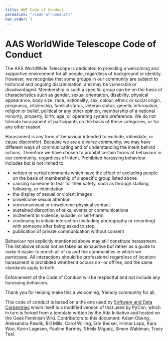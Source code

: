 ```yaml
---
title: WWT Code of Conduct
permalink: "/code-of-conduct/"
nav_order: 3
---
```


# AAS WorldWide Telescope Code of Conduct

The AAS WorldWide Telescope is dedicated to providing a welcoming and
supportive environment for all people, regardless of background or identity.
However, we recognise that some groups in our community are subject to
historical and ongoing discrimination, and may be vulnerable or disadvantaged.
Membership in such a specific group can be on the basis of characteristics
such as gender, sexual orientation, disability, physical appearance, body
size, race, nationality, sex, colour, ethnic or social origin, pregnancy,
citizenship, familial status, veteran status, genetic information, religion or
belief, political or any other opinion, membership of a national minority,
property, birth, age, or operating system preference. We do not tolerate
harassment of participants on the basis of these categories, or for any other
reason.

Harassment is any form of behaviour intended to exclude, intimidate, or cause
discomfort. Because we are a diverse community, we may have different ways of
communicating and of understanding the intent behind actions. Therefore we
have chosen to prohibit certain forms of behaviour in our community,
regardless of intent. Prohibited harassing behaviour includes but is not
limited to:

- written or verbal comments which have the effect of excluding people on the
  basis of membership of a specific group listed above
- causing someone to fear for their safety, such as through stalking,
  following, or intimidation
- the display of sexual or violent images
- unwelcome sexual attention
- nonconsensual or unwelcome physical contact
- sustained disruption of talks, events or communications
- incitement to violence, suicide, or self-harm
- continuing to initiate interaction (including photography or recording) with
  someone after being asked to stop
- publication of private communication without consent

Behaviour not explicitly mentioned above may still constitute harassment. The
list above should not be taken as exhaustive but rather as a guide to make it
easier to enrich all of us and the communities in which we participate. All
interactions should be professional regardless of location: harassment is
prohibited whether it occurs on- or offline, and the same standards apply to
both.

Enforcement of the Code of Conduct will be respectful and not include any
harassing behaviors.

Thank you for helping make this a welcoming, friendly community for all.

This code of conduct is based on a the one used by
[Software and Data Carpentries](https://software-carpentry.org/conduct/) which
itself is a modified version of that used by PyCon, which in turn is forked
from a template written by the Ada Initiative and hosted on the Geek Feminism
Wiki. Contributors to this document: Adam Obeng, Aleksandra Pawlik, Bill
Mills, Carol Willing, Erin Becker, Hilmar Lapp, Kara Woo, Karin Lagesen,
Pauline Barmby, Sheila Miguez, Simon Waldman, Tracy Teal.

